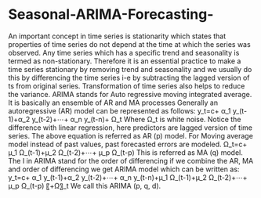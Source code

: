 # Seasonal-ARIMA-Forecasting-

An important concept in time series is stationarity which states that properties of time series do not depend at the time at which the series was observed. Any time series which has a specific trend and seasonality is termed as non-stationary. Therefore it is an essential practice to make a time series stationary by removing trend and seasonality and we usually do this by differencing the time series i-e by subtracting the lagged version of ts from original series. Transformation of time series also helps to reduce the variance. ARIMA stands for Auto regressive moving integrated average. It is basically an ensemble of AR and MA processes
Generally an autoregressive (AR) model can be represented as follows: 
y_t=c+ α_1 y_(t-1)+α_2 y_(t-2)+⋯+ α_n y_(t-n)+ Ω_t
Where Ω_t is white noise. Notice the difference with linear regression, here predictors are lagged version of time series. The above equation is referred as AR (p) model. 
For Moving average model instead of past values, past forecasted errors are modeled.
Ω_t=c+ µ_1 Ω_(t-1)+µ_2 Ω_(t-2)+⋯+ µ_p Ω_(t-p)
This is referred as MA (q) model. 
The I in ARIMA stand for the order of differencing if we combine the AR, MA and order of differencing we get ARIMA model which can be written as:
y_t=c+ α_1 y_(t-1)+α_2 y_(t-2)+⋯+ α_n y_(t-n)+µ_1 Ω_(t-1)+µ_2 Ω_(t-2)+⋯+ µ_p Ω_(t-p)  〖+Ω〗_t
We call this ARIMA (p, q, d). 
